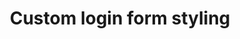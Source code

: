 ---
title: Custom login form styling
layout: none
codrops: http://tympanus.net/codrops/2012/10/16/custom-login-form-styling/
categories: 
  - css
  - codrops
  - design
---